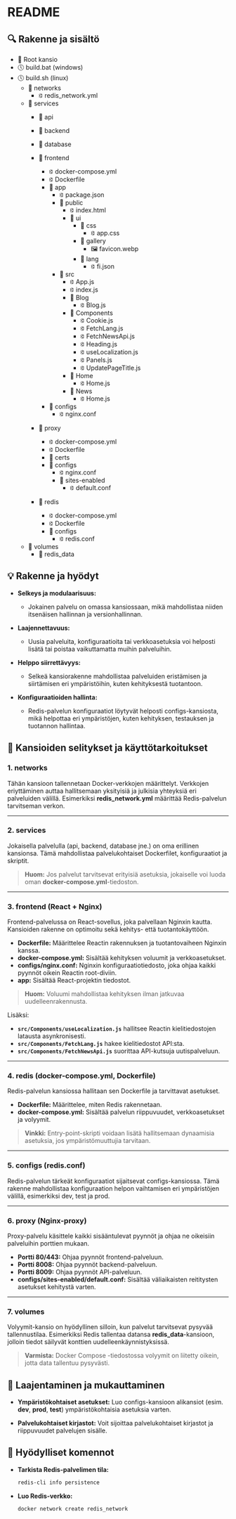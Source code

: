 # README

## 🔍 Rakenne ja sisältö

- 📂 Root kansio
- 🕔 build.bat (windows)
- 🕔 build.sh (linux)
    - 📂 networks
        - 🕄 redis_network.yml
    - 📂 services
        - 📂 api
        - 📂 backend
        - 📂 database
        - 📂 frontend
            - 🕄 docker-compose.yml
            - 🕄 Dockerfile
            - 📂 app
                - 🕄 package.json
                - 📂 public
                    - 🕄 index.html
                    - 📂 ui
                        - 📂 css
                            - 🕄 app.css
                        - 📂 gallery
                            - 🖼️ favicon.webp
                        - 📂 lang
                            - 🕄 fi.json
                - 📂 src
                    - 🕄 App.js
                    - 🕄 index.js
                    - 📂 Blog
                        - 🕄 Blog.js
                    - 📂 Components
                        - 🕄 Cookie.js
                        - 🕄 FetchLang.js
                        - 🕄 FetchNewsApi.js
                        - 🕄 Heading.js
                        - 🕄 useLocalization.js
                        - 🕄 Panels.js
                        - 🕄 UpdatePageTitle.js
                    - 📂 Home
                        - 🕄 Home.js
                    - 📂 News
                        - 🕄 Home.js
            - 📂 configs
                - 🕄 nginx.conf

        - 📂 proxy
            - 🕄 docker-compose.yml
            - 🕄 Dockerfile
            - 📂 certs
            - 📂 configs
                - 🕄 nginx.conf
                - 📂 sites-enabled
                    - 🕄 default.conf
        - 📂 redis
            - 🕄 docker-compose.yml
            - 🕄 Dockerfile
            - 📂 configs
                - 🕄 redis.conf
    - 📂 volumes
        - 📂 redis_data

## 💡 Rakenne ja hyödyt

- **Selkeys ja modulaarisuus:**
    - Jokainen palvelu on omassa kansiossaan, mikä mahdollistaa niiden itsenäisen hallinnan ja versionhallinnan.

- **Laajennettavuus:**
    - Uusia palveluita, konfiguraatioita tai verkkoasetuksia voi helposti lisätä tai poistaa vaikuttamatta muihin palveluihin.

- **Helppo siirrettävyys:**
    - Selkeä kansiorakenne mahdollistaa palveluiden eristämisen ja siirtämisen eri ympäristöihin, kuten kehityksestä tuotantoon.

- **Konfiguraatioiden hallinta:**
    - Redis-palvelun konfiguraatiot löytyvät helposti configs-kansiosta, mikä helpottaa eri ympäristöjen, kuten kehityksen, testauksen ja tuotannon hallintaa.

## 📂 Kansioiden selitykset ja käyttötarkoitukset

### 1. **networks**
Tähän kansioon tallennetaan Docker-verkkojen määrittelyt. Verkkojen eriyttäminen auttaa hallitsemaan yksityisiä ja julkisia yhteyksiä eri palveluiden välillä. Esimerkiksi **redis_network.yml** määrittää Redis-palvelun tarvitseman verkon.

---

### 2. **services**
Jokaisella palvelulla (api, backend, database jne.) on oma erillinen kansionsa. Tämä mahdollistaa palvelukohtaiset Dockerfilet, konfiguraatiot ja skriptit.

> **Huom:** Jos palvelut tarvitsevat erityisiä asetuksia, jokaiselle voi luoda oman **docker-compose.yml**-tiedoston.

---

### 3. **frontend (React + Nginx)**
Frontend-palvelussa on React-sovellus, joka palvellaan Nginxin kautta. Kansioiden rakenne on optimoitu sekä kehitys- että tuotantokäyttöön.
- **Dockerfile:** Määrittelee Reactin rakennuksen ja tuotantovaiheen Nginxin kanssa.
- **docker-compose.yml:** Sisältää kehityksen voluumit ja verkkoasetukset.
- **configs/nginx.conf:** Nginxin konfiguraatiotiedosto, joka ohjaa kaikki pyynnöt oikein Reactin root-diviin.
- **app:** Sisältää React-projektin tiedostot.

> **Huom:** Voluumi mahdollistaa kehityksen ilman jatkuvaa uudelleenrakennusta.

Lisäksi:
- **`src/Components/useLocalization.js`** hallitsee Reactin kielitiedostojen latausta asynkronisesti.
- **`src/Components/FetchLang.js`** hakee kielitiedostot API:sta.
- **`src/Components/FetchNewsApi.js`** suorittaa API-kutsuja uutispalveluun.

---

### 4. **redis (docker-compose.yml, Dockerfile)**
Redis-palvelun kansiossa hallitaan sen Dockerfile ja tarvittavat asetukset.
- **Dockerfile:** Määrittelee, miten Redis rakennetaan.
- **docker-compose.yml:** Sisältää palvelun riippuvuudet, verkkoasetukset ja volyymit.

> **Vinkki:** Entry-point-skripti voidaan lisätä hallitsemaan dynaamisia asetuksia, jos ympäristömuuttujia tarvitaan.

---

### 5. **configs (redis.conf)**
Redis-palvelun tärkeät konfiguraatiot sijaitsevat configs-kansiossa. Tämä rakenne mahdollistaa konfiguraation helpon vaihtamisen eri ympäristöjen välillä, esimerkiksi dev, test ja prod.

---

### 6. **proxy (Nginx-proxy)**
Proxy-palvelu käsittele kaikki sisääntulevat pyynnöt ja ohjaa ne oikeisiin palveluihin porttien mukaan.
- **Portti 80/443:** Ohjaa pyynnöt frontend-palveluun.
- **Portti 8008:** Ohjaa pyynnöt backend-palveluun.
- **Portti 8009:** Ohjaa pyynnöt API-palveluun.
- **configs/sites-enabled/default.conf:** Sisältää väliaikaisten reititysten asetukset kehitystä varten.

---

### 7. **volumes**
Volyymit-kansio on hyödyllinen silloin, kun palvelut tarvitsevat pysyvää tallennustilaa. Esimerkiksi Redis tallentaa datansa **redis_data**-kansioon, jolloin tiedot säilyvät konttien uudelleenkäynnistyksissä.

> **Varmista:** Docker Compose -tiedostossa volyymit on liitetty oikein, jotta data tallentuu pysyvästi.

## 🔧 Laajentaminen ja mukauttaminen

- **Ympäristökohtaiset asetukset:** Luo configs-kansioon alikansiot (esim. **dev**, **prod**, **test**) ympäristökohtaisia asetuksia varten.

- **Palvelukohtaiset kirjastot:** Voit sijoittaa palvelukohtaiset kirjastot ja riippuvuudet palvelujen sisälle.

## 📌 Hyödylliset komennot

- **Tarkista Redis-palvelimen tila:**
  ```bash
  redis-cli info persistence
  ```
- **Luo Redis-verkko:**
  ```bash
  docker network create redis_network
  ```

